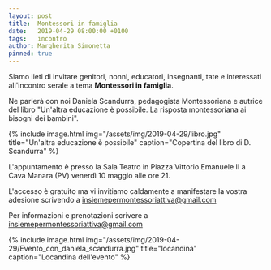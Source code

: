 ```yaml
---
layout: post
title:  Montessori in famiglia
date:   2019-04-29 08:00:00 +0100
tags:   incontro
author: Margherita Simonetta
pinned: true
---
```


Siamo lieti di invitare genitori, nonni, educatori, insegnanti, tate e interessati all'incontro serale a tema **Montessori in famiglia**.

Ne parlerà con noi Daniela Scandurra, pedagogista Montessoriana e autrice del libro "Un'altra educazione è possibile. La risposta montessoriana ai bisogni dei bambini".

{% include image.html img="/assets/img/2019-04-29/libro.jpg" title="Un'altra educazione è possibile" caption="Copertina del libro di D. Scandurra" %}


L'appuntamento è presso la Sala Teatro in Piazza Vittorio Emanuele II a Cava Manara (PV) venerdì 10 maggio alle ore 21.


L'accesso è gratuito ma vi invitiamo caldamente a manifestare la vostra adesione scrivendo a [insiemepermontessoriattiva@gmail.com](mailto:insiemepermontessoriattiva@gmail.com)


Per informazioni e prenotazioni scrivere a [insiemepermontessoriattiva@gmail.com](mailto:insiemepermontessoriattiva@gmail.com)

{% include image.html img="/assets/img/2019-04-29/Evento_con_daniela_scandurra.jpg" title="locandina" caption="Locandina dell'evento" %}
